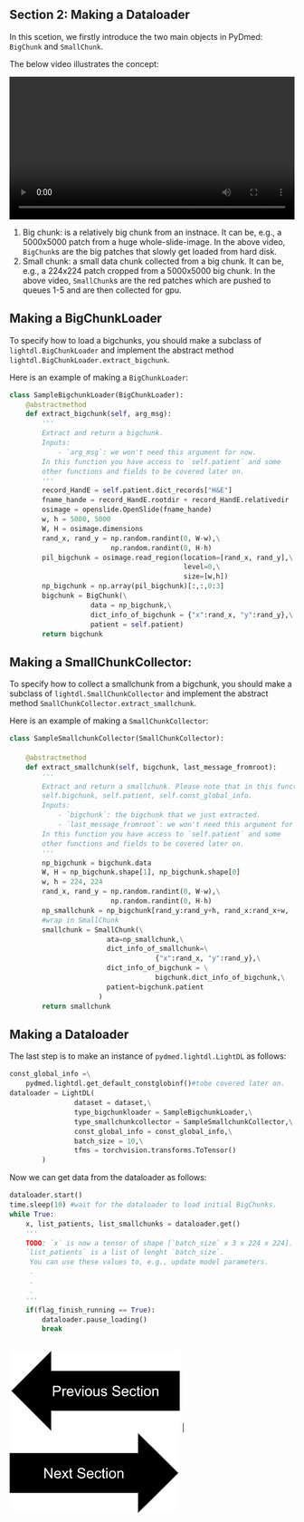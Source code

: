 ## Section 2: Making a Dataloader

In this scetion, we firstly introduce the two main objects in PyDmed: `BigChunk` and `SmallChunk`.

The below video illustrates the concept:

<div class="myvideo">
   <video  style="display:block; width:100%; height:auto;" autoplay controls loop="loop">
       <source src="sec2bigandsmallchunkv2.mp4" type="video/mp4" />
   </video>
</div>



1. Big chunk: is a relatively big chunk from an instnace. It can be, e.g., a 5000x5000 patch from a huge whole-slide-image.
   In the above video, `BigChunk`s are the big patches that slowly get loaded from hard disk. 
2. Small chunk: a small data chunk collected from a big chunk. It can be, e.g., a 224x224 patch cropped from a 5000x5000 big chunk.
   In the above video, `SmallChunk`s are the red patches which are pushed to queues 1-5 and are then collected for gpu. 


## Making a BigChunkLoader
To specify how to load a bigchunks, you should make a subclass of `lightdl.BigChunkLoader` and implement the
abstract method `lightdl.BigChunkLoader.extract_bigchunk`. 

Here is an example of making a `BigChunkLoader`:

```python
class SampleBigchunkLoader(BigChunkLoader):
    @abstractmethod
    def extract_bigchunk(self, arg_msg):
        '''
        Extract and return a bigchunk.
        Inputs:
            - `arg_msg`: we won't need this argument for now. 
        In this function you have access to `self.patient` and some
        other functions and fields to be covered later on.
        '''
        record_HandE = self.patient.dict_records["H&E"]
        fname_hande = record_HandE.rootdir + record_HandE.relativedir
        osimage = openslide.OpenSlide(fname_hande)
        w, h = 5000, 5000
        W, H = osimage.dimensions
        rand_x, rand_y = np.random.randint(0, W-w),\
                         np.random.randint(0, H-h)
        pil_bigchunk = osimage.read_region(location=[rand_x, rand_y],\
                                           level=0,\
                                           size=[w,h])
        np_bigchunk = np.array(pil_bigchunk)[:,:,0:3]
        bigchunk = BigChunk(\
                    data = np_bigchunk,\
                    dict_info_of_bigchunk = {"x":rand_x, "y":rand_y},\
                    patient = self.patient)
        return bigchunk
```


## Making a SmallChunkCollector:
To specify how to collect a smallchunk from a bigchunk, you should make a subclass of `lightdl.SmallChunkCollector` and implement the 
abstract method `SmallChunkCollector.extract_smallchunk`. 

Here is an example of making a `SmallChunkCollector`:
```python
class SampleSmallchunkCollector(SmallChunkCollector):

    @abstractmethod 
    def extract_smallchunk(self, bigchunk, last_message_fromroot):
        '''
        Extract and return a smallchunk. Please note that in this function you have access to 
        self.bigchunk, self.patient, self.const_global_info.
        Inputs:
            - `bigchunk`: the bigchunk that we just extracted.
            - `last_message_fromroot`: we won't need this argument for now.
        In this function you have access to `self.patient` and some
        other functions and fields to be covered later on.
        '''
        np_bigchunk = bigchunk.data
        W, H = np_bigchunk.shape[1], np_bigchunk.shape[0]
        w, h = 224, 224
        rand_x, rand_y = np.random.randint(0, W-w),\
                         np.random.randint(0, H-h)
        np_smallchunk = np_bigchunk[rand_y:rand_y+h, rand_x:rand_x+w, :]
        #wrap in SmallChunk
        smallchunk = SmallChunk(\
                        ata=np_smallchunk,\
                        dict_info_of_smallchunk=\
                                    {"x":rand_x, "y":rand_y},\
                        dict_info_of_bigchunk = \
                                    bigchunk.dict_info_of_bigchunk,\
                        patient=bigchunk.patient
                      )
        return smallchunk
```

## Making a Dataloader
The last step is to make an instance of `pydmed.lightdl.LightDL` as follows:
```python
const_global_info =\
    pydmed.lightdl.get_default_constglobinf()#tobe covered later on.
dataloader = LightDL(
                dataset = dataset,\
                type_bigchunkloader = SampleBigchunkLoader,\
                type_smallchunkcollector = SampleSmallchunkCollector,\
                const_global_info = const_global_info,\
                batch_size = 10,\
                tfms = torchvision.transforms.ToTensor()
        )
```

Now we can get data from the dataloader as follows:
```python
dataloader.start()
time.sleep(10) #wait for the dataloader to load initial BigChunks.
while True:
    x, list_patients, list_smallchunks = dataloader.get()
    '''
    TODO: `x` is now a tensor of shape [`batch_size` x 3 x 224 x 224].
    `list_patients` is a list of lenght `batch_size`.
     You can use these values to, e.g., update model parameters.
     .
     .
     .
    '''
    if(flag_finish_running == True):
        dataloader.pause_loading()
        break
        
```

[![button](prevsectionv3.png)](tutorial_section1.html) | [![button](nextsectionv3.png)](tutorial_section3.html)



